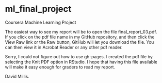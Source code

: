 ml_final_project
================

Coursera Machine Learning Project

The easiest way to see my report will be to open the file final_report_03.pdf. If you click on the pdf file name in my GitHub repository, and then click the View Raw link or the Raw button, GitHub will let you download the file. You can then view it in Acrobat Reader or any other pdf reader.

Sorry, I could not figure out how to use gh-pages. I created the pdf file by selecting the Knit PDF option in RStudio. I hope that having this file available will make it easy enough for graders to read my report.

David Millis.